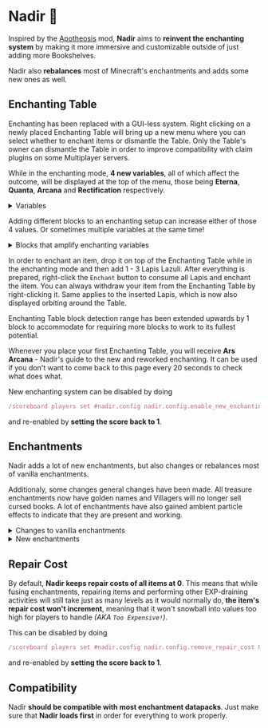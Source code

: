 # Nadir 💜

Inspired by the [Apotheosis](https://www.curseforge.com/minecraft/mc-mods/apotheosis) mod, **Nadir** aims to **reinvent the enchanting system** by making it more immersive and customizable outside of just adding more Bookshelves.

Nadir also **rebalances** most of Minecraft's enchantments and adds some new ones as well.

## Enchanting Table

Enchanting has been replaced with a GUI-less system. Right clicking on a newly placed Enchanting Table will bring up a new menu where you can select whether to enchant items or dismantle the Table. Only the Table's owner can dismantle the Table in order to improve compatibility with claim plugins on some Multiplayer servers.

While in the enchanting mode, **4 new variables**, all of which affect the outcome, will be displayed at the top of the menu, those being **Eterna**, **Quanta**, **Arcana** and **Rectification** respectively.

<details>
<summary>Variables</summary>
  
**⚡ Eterna** - raw enchanting power, increases enchanting level
> **Example:** 15 Eterna allows for enchanting at level 30, while 30 allows for enchanting at level 60
> 
> **Max value:** 30

**🔥 Quanta** - chaos, amplifies the enchanting level by +- half of of its value
> **Example:** 50 Quanta would mean that its amplification potential ranges from `-25% ~ +25%`
> 
> **Max value:** 100%

**🧪 Arcana** - secondary power, gives a chance to roll enchantments twice
> **Example:** 25 Arcana gives a 25% chance to roll enchantments twice
> 
> **Max value:** 100%

**☯️ Rectification** - zen, decreases Quanta's reduction potential
> **Example:** 100 Quanta and 50 Rectification would mean that Quanta's amplification potential ranges from `-25% ~ +50%` *(`-(100 / 2 * 0.5) ~ +(100 /2)`)*
> 
> **Max value:** 100%

</details>

Adding different blocks to an enchanting setup can increase either of those 4 values. Or sometimes multiple variables at the same time!

<details>
<summary>Blocks that amplify enchanting variables</summary>

<details>
  
<summary>⚡ Eterna</summary>

- **Bookshelf**, **Chiseled Bookshelf**, **Lectern** - +1 *(max +15)*
- **Ender Dragon Head** - +5 *(doesn't stack)*
- **Sculk** - +1 *(max +5)*
- **Conduit** - +5 *(doesn't stack)*

</details>

<details>
<summary>🔥 Quanta</summary>

- **Dragon Head** - 12% *(doesn't stack)*
- **Wither Skeleton Skull** - 8%
- **Other Mob Heads** - 5%
- **Sculk Catalyst** - 4% *(stacks twice)*
- **Sculk Shrieker** - 10% *(doesn't stack)*
- **Soul Torch/Lantern** - 2%
- **Potted Wither Rose** - 4%
- **Ancient Debris** - 7%
- **Soul Sand** - 5%
- **Potted Torchflower** - 3%

</details>

<details>
<summary>🧪 Arcana</summary>

- **All Candles** - 1% per candle in a stack
- **Dragon Head** - 5% *(doesn't stack)*
- **Dragon Egg** - 25% *(doesn't stack)*
- **Brewing Stand** - 6%
- **Heavy Core** - 7%
- **Beacon** - 10% *(doesn't stack)*
- **Conduit** - 12% *(doesn't stack)*
- **Prismarine Blocks** - 1%
- **Ancient Debris** - 2%

</details>

<details>
<summary>☯️ Rectification</summary>

- **Amethyst Buds/Clusters** - +1%, +2%, +3% and +4% respectively for each growth stage
- **Amethyst Block** - +4%
- **Honeycomb Block** - +8%
- **Dragon Egg** - +15% *(doesn't stack)*
- **Beacon** - +15% *(doesn't stack)*
- **Heavy Core** - +10%
- **All Prismarine Blocks** - +5%

</details>

<details>
<summary>Other</summary>

- **Dragon Egg** - gives a chance to roll treasure enchantments, chance scales with Arcana at a 1:1 ratio *(e.g. 54 Arcana = 54% chance)*. Careful though, as curses are also classified as treasure enchantments!
- **Lectern** - put in a Written Book to set the Table's name to whatever is in its title

</details>

</details>

In order to enchant an item, drop it on top of the Enchanting Table while in the enchanting mode and then add 1 - 3 Lapis Lazuli. After everything is prepared, right-click the `Enchant` button to consume all Lapis and enchant the iitem. You can always withdraw your item from the Enchanting Table by right-clicking it. Same applies to the inserted Lapis, which is now also displayed orbiting around the Table.

Enchanting Table block detection range has been extended upwards by 1 block to accommodate for requiring more blocks to work to its fullest potential.

Whenever you place your first Enchanting Table, you will receive **Ars Arcana** - Nadir's guide to the new and reworked enchanting. It can be used if you don't want to come back to this page every 20 seconds to check what does what.

New enchanting system can be disabled by doing
```ts
/scoreboard players set #nadir.config nadir.config.enable_new_enchanting 0
```
and re-enabled by **setting the score back to 1**.


## Enchantments

Nadir adds a lot of new enchantments, but also changes or rebalances most of vanilla enchantments.

Additionaly, some changes general changes have been made. All treasure enchantments now have golden names and Villagers will no longer sell cursed books. A lot of enchantments have also gained ambient particle effects to indicate that they are present and working.

<details>
<summary>Changes to vanilla enchantments</summary>

- ⚔️ **Sharpnes** - can be applied to Tridents and Maces.
- ⚔️ **Smite, Bane of Arhtropods** - stack with Sharpness and each other, changed damage increase to `+10% * (level + 1)` *(total of +60% at level V)*. Both enchantments can be applied to Tridents and Maces.
- ⚔️ **Knockback** - reduced knockback by 33%.
- ⚔️ **Sweeping Edge** - reduced enchantment efficiency.
- 🛡️ **Protection** - reduced base damage reduction per level from +4% to +2.5% and increased max level from IV to V.
> This means that maximum damage reduction is now 50% with full Protection V armor, while in vanilla it is 64% with full Protection IV.
- 🛡️ **Blast Protection, Projectile Protection, Fire Protection** - now stack with all Protection enchantments, but provide a much smaller bonus to damage reduction *(+3% per piece compared to +8% in vanilla)*.
- 🛡️ **Fire Protection** - changed burn time decrease to `-10% + 5% * level`, stacking multiplicatively with other pieces instead of additively. 
- 🛡️ **Blast Protection** - reduced explosion knockback resistance to 5% per level. 
> This means that each specialized Protection enchantment can provide an extra 48% damage reduction against a given damage type.
- 🍃 **Feather Falling** - reworked to reduce taken fall damage by `5% * (level + 1)` and increase safe fall distance by `1 + level * 2` blocks.
- 🔨 **Unbreaking** - slighlty nerfed Ubreaking on tools and buffed the effect on armor. Unbreaking now also scales to level V.

<details>
<summary>New Unbreaking values</summary>

Chance to not damage the enchanted item:
- Tools:
  - Old: `level / level + 1`
  - New: `level / level + 2`
- Armor:
  - Old: `level * 2 / level * 5 + 5`
  - New: `level * 2 / level * 4 + 4`
 
</details>

- 🔨 **Mending** - no longer a treasure enchantment, can be found in Enchanting Table. Has IV max levels, with level IV being the same as Mending in Vanilla. It's also a lot easier to get in the Enchanting Table than other enchantments, only requiring a minimum level of 5. However, it's rarity is rather low when there are a lot of enchantments to pick from and higher levels of Mending are far less common compared to other enchantments.
- 🏹 **Power** - can be applied to Crossbows. Reduced extra damage
> I can't say the exact values due to how Arrow damage is calculated, but during my test, Power V arrow damage was reduced from 20 in vanilla to ~13.
- 🏹 **Multishot** - now a treasure enchantment and can be applied to Bows. Arrows are shot in a little bit of a spread rather than at strictly pre-defined angles.
- 🏹 **Piercing** - can be applied to Bows.
- 🏹 **Flame** - can be applied to Crossbows.
- 🏹 **Punch** - can be applied to Crossbows. Reduced knockback by 33%.
- 🏹 **Infinity** - now stacks with Mending, has III levels in total and conserves all types of Arrows. Now has a `12% * (level + 1)` chance to save ammunition rather than always doing so.
- 🏹 **Quick Charge** - reduced efficiency from `25% * level` to `10% * (level + 1)`
- 🔥 **Fire Aspect** - now has IV levels in total, each level increases burn duration by 2 seconds.
- 🎣 **Lure, Luck of The Sea** - both enchaments have an extra level *(new max is IV)* and are easier to get from a lower-level Enchanting Table, but at the same time it is harder to get them in their higher levels.
- 🔱 **Impaling** - reworked to apply against any mob that is wet *(AKA standing in water or rain)*, reduced damage increase from `2.5 * level` to `+10% * (lvl + 1)`.
- 🔱 **Loyalty** - Tridents return 25% faster.
- 🔱 **Riptide** - higher levels of Riptide are less common in the Enchanting Table.
- ⛏️ **Silk Touch** - reduced minimum level requried for it to appear in the Enchanting Table.
- 🌹 **Thorns** - reworked to scale better with levels.

<details>
<summary>Thorns rework</summary>
  
- 🔴 Now exclusively a Chestplate enchantment *(since it doesn't stack well with other armor pieces)*.
- 🟡 Changed damage from `1 ~ 5` to `(level) ~ (level + 2)`.
- 🟢 Increased trigger chance from `level * 15%` to `20% + level * 15%`.
- 🟢 No longer decreases armor durability when reflecting damage.
------
- **Vanilla Thorns trigger chance:**
  - **I:** 15% *(individual chance per each enchanted piece)*
  - **II:** 30%
  - **III:** 45%
- **Vanilla Thorns damage:**
  - 1 ~ 5 *(all levels)*
- **Nadir Thorns trigger chance:**
  - **I:** 35% *(+20%)*
  - **II:** 50% *(+20%)*
  - **III:** 65% *(+20%)*
- **Nadir Thorns damage:**
  - **I:** 1 ~ 3 *(-2 max damage)*
  - **II:** 2 ~ 4 *(+1 min damage, -1 max damage)*
  - **III:** 3 ~ 5 *(+2 min damage)*

</details>

- 💦 **Depth Strider** - reduced efficiency from `33.4% * level` to `20% * level` and now has IV total levels instead of III.
- 🍀 **Looting** - now works on Tridents, Axes and Maces.
- ⚡ **Channeling** - can be applied to Maces, creating lightning bolts on smash attacks during a thunder. Also provides immunity to electric damage while held.
- 💨 **Breach** - can be applied to Axes. Reduced efficiency, from `15% * level` armor penetration to `7.5% * (level + 1)` Keep in mind that it is still mutually exclusive with ANY damage-increasing enchantments.
- 💨 **Density** - reduced max level from V to III.
- 💨 **Wind Burst** - reduced efficiency on all levels and level scaling.

</details>

<details>
<summary>New enchantments</summary>

**General:**
- 🍀 **Lucky** [TREASURE] - increases player's luck while held. Only appliable to tools, ranged and melee weapons.
- 🐶 **Familiarity** - prevents hurting tamed animals *(Cats, Dogs, etc.)*. Only appliable to ranged and melee weapons.
- ⛓ **Soulbind** - saves the item on death and returns it to player after respawning. Can be applied to pretty much anything. Incompatible with Curse of Vanishing.

**Curses:**
- 🔥 **Curse of Anti-Entropy** [Armor] - sets the attacker on fire, but applies strong slowness to the wearer.
- 🥌 **Curse of Bulk** [Armor] - increases the amount of provided armor points by 1, but decreases movement speed by 15%.
- 🥌 **Curse of Enlargement** [Tools & Melee weapons] - increases reach by 1.5, but reduces attack speed and mining speed by 40%.
- 🥱 **Curse of Exhaustion** [Tools] - reduces mining speed by 25%.
- 🥛 **Curse of Fragility** - 33% chance for an item to take double durability damage on use.
- 💥 **Curse of Recklessness** [Boots] - increases fall damage by 40%.

**Weapon enchantments:**
- ⚔️ **Illager's Bane** [IV] - increases damage against all Illagers by `+10% * (level + 1)`. Stacks with Sharpness and other specialized damage enchantments.
- ⚔️ **Swift Strike** [III] - increases attack speed by `5% + 4% * (level - 1)`. Incompatible with Sharpness.
- 🔱 **Flow** [III] [Trident] - increases movement speed in water while held by `10% + 20% * level`.
- 🔱 **Warp** [Trident] [TREASURE] - teleports its owner to hit blocks. Incompatible with Loyalty as it has built-in Loyalty III.
- 💨 **Zephyr** [III] [Mace] - killing a mob with a smash attack has a `33.4% * level` chance to give 1 Wind Charge.
- 💨 **Failsafe** [Mace] - reduces fall damage by 33% while held.
- 🏹 **Sharpshooter** [Bows & Crossbows] [TREASURE] - shot Arrows ignore gravity and travel in a straight line.
- 🏹 **Endless Quiver** [Bows & Crossbows] [TREASURE] - stronger variant of Infinity which ALWAYS saves shot arrows. Incompatible with Infinity itself.
- 🍄 **Venomous** [IV] [Melee Weapons] - inflicts Poison on hit, increasing in potency with levels. Incompatible with Fire Aspect and Life Steal.
- 💗 **Life Steal** [II] [Melee Weapons] - slowly steals life from hit mobs *(4:5 heal to damage ratio)*. Incompatible with Fire Aspect and Venomous.

**Tool enchantments:**
- ⛏️ **Reach** [III] - increases tool reach by 1 block and then by 0.5 for every consecutive level.

**Armor enchantments:**
- 🛡️ **Magic Protection** [IV] - adds 3% damage reduction per level against magic-type damage. Stacks with all Protection variants.
- 💨 **Swiftfooted** [IV] [Boots] - increases movement speed by `5% + 2% * (level - 1)`
- 🔥 **Magma Walker** [Boots] [TREASURE] - temporarily turns Lava beneath your feet into Obsidian.
- 🍃 **Scholar** [IV] - increases dropped EXP by `10% + 5% * (level - 1)`. Stacks additively.
- 🧗‍♂️ **Grip** [III] [Boots] - increases knockback resistance by `15% + 10% * (level - 1)`.
- 🦘 **Spring** [IV] [Boots] - increases jump height and safe fall distance. Incompatible with Feather Falling.
- 🚶‍♀️ **Step** [Boots] [TREASURE] - increases step height by 1, allowing for auto-stepping blocks without having to jump.

</details>

## Repair Cost

By default, **Nadir keeps repair costs of all items at 0**. This means that while fusing enchantments, repairing items and performing other EXP-draining activities will still take just as many levels as it would normally do, **the item's repair cost won't increment**, meaning that it won't snowball into values too high for players to handle *(AKA `Too Expensive!`)*.

This can be disabled by doing
```ts
/scoreboard players set #nadir.config nadir.config.remove_repair_cost 0
```
and re-enabled by **setting the score back to 1**.

## Compatibility

Nadir **should be compatible with most enchantment datapacks**. Just make sure that **Nadir loads first** in order for everything to work properly.

